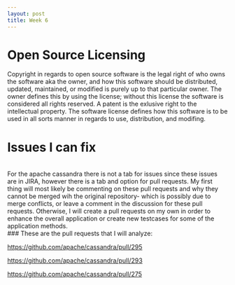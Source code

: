 ```yaml
---
layout: post
title: Week 6
---
```



# Open Source Licensing
Copyright in regards to open source software is the legal right of who owns the software aka the owner, and how this software should be distributed, updated, maintained, or modified is purely up to that particular owner. The owner defines this by using the license; without this license the software is considered all rights reserved. A patent is the exlusive right to the intellectual property. The software license defines how this software is to be used in all sorts manner in regards to use, distribution, and modifing. 

# Issues I can fix
<br>
For the apache cassandra there is not a tab for issues since these issues are in JIRA, however there is a tab and option for pull requests. My first thing will most likely be commenting on these pull requests and why they cannot be merged wih the original repository- which is possibly due to merge conflicts, or leave a comment in the discussion for these pull requests. Otherwise, I will create a pull requests on my own in order to enhance the overall application or create new testcases for some of the application methods. 
<br>
### These are the pull requests that I will analyze: 

https://github.com/apache/cassandra/pull/295

https://github.com/apache/cassandra/pull/293

https://github.com/apache/cassandra/pull/275

